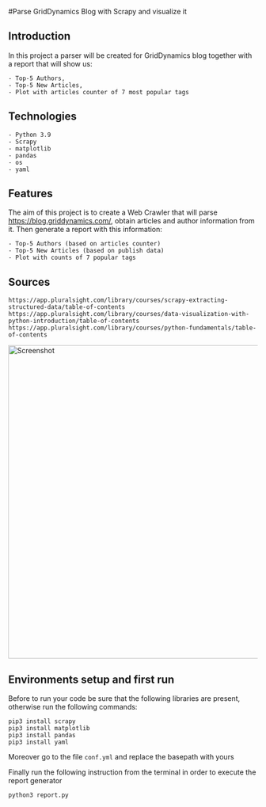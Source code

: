 #Parse GridDynamics Blog with Scrapy and visualize it
## Introduction
   In this project a parser will be created for GridDynamics blog together with a report that will show us:
      
    - Top-5 Authors,
    - Top-5 New Articles,
    - Plot with articles counter of 7 most popular tags
## Technologies
    - Python 3.9
    - Scrapy
    - matplotlib
    - pandas
    - os
    - yaml
## Features
The aim of this project is to create a Web Crawler that will parse https://blog.griddynamics.com/,
obtain articles and author information from it.
Then generate a report with this information:

    - Top-5 Authors (based on articles counter)
    - Top-5 New Articles (based on publish data)
    - Plot with counts of 7 popular tags
## Sources 
    https://app.pluralsight.com/library/courses/scrapy-extracting-structured-data/table-of-contents
    https://app.pluralsight.com/library/courses/data-visualization-with-python-introduction/table-of-contents
    https://app.pluralsight.com/library/courses/python-fundamentals/table-of-contents

<img width="633" alt="Screenshot" src="https://user-images.githubusercontent.com/75839583/103350362-025ffd00-4aa0-11eb-8cce-d58d50f8110b.png">

## Environments setup and first run
Before to run your code be sure that the following libraries are present, otherwise run the following commands:
```
pip3 install scrapy
pip3 install matplotlib
pip3 install pandas
pip3 install yaml
```

Moreover go to the file `conf.yml` and replace the basepath with yours

Finally run the following instruction from the terminal in order to execute the report generator
```
python3 report.py
```



